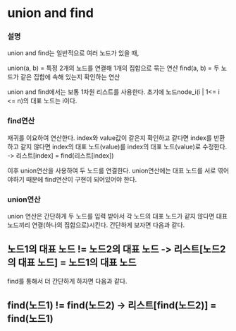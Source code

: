 # union and find 

### 설명
union and find는 일반적으로 여러 노드가 있을 때,

union(a, b) = 특정 2개의 노드를 연결해 1개의 집합으로 묶는 연산
find(a, b) = 두 노드가 같은 집합에 속해 있는지 확인하는 연산

union and find에서는 보통 1차원 리스트를 사용한다.
초기에 노드node_i(i | 1<= i <= n)의 대표 노드는 i이다.

### find연산
재귀를 이요하여 연산한다.
index와 value값이 같은지 확인하고
같다면 index를 반환하고
같지 않다면 index의 대표 노드(value)를 index의 대표 노드(value)로 수정한다. -> 리스트[index] = find(리스트[index])

이후 union연산을 사용하여 두 노드를 연결한다.
union연산에는 대표 노드를 서로 엮어야하기 때문에 find연산이 구현이 되어있어야 한다.

### union연산
union 연산은 간단하게 두 노드를 입력 받아서 각 노드의 대표 노드가 같지 않다면 대표 노드끼리 연결(하나의 집합으로)시킨다.
간단하게 보자면 다음과 같다.

노드1의 대표 노드 != 노드2의 대표 노드
  -> 리스트[노드2의 대표 노드] = 노드1의 대표 노드
-

find를 통해서 더 간단하게 하자면 다음과 같다.

find(노드1) != find(노드2)
  -> 리스트[find(노드2)] = find(노드1)
-
